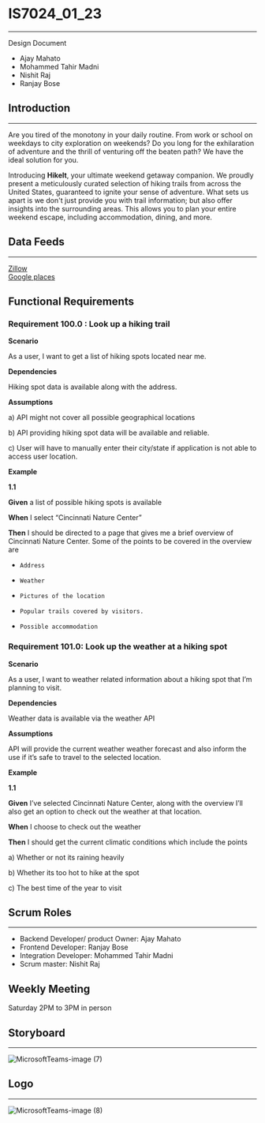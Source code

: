# IS7024_01_23
***
Design Document  
- Ajay Mahato  
- Mohammed Tahir Madni  
- Nishit Raj  
- Ranjay Bose  

## Introduction
***
Are you tired of the monotony in your daily routine. From work or school on weekdays to city exploration on weekends? Do you long for the exhilaration of adventure and the thrill of venturing off the beaten path? We have the ideal solution for you.  

Introducing **HikeIt**, your ultimate weekend getaway companion. We proudly present a meticulously curated selection of hiking trails from across the United States, guaranteed to ignite your sense of adventure. What sets us apart is we don't just provide you with trail information; but also offer insights into the surrounding areas. This allows you to plan your entire weekend escape, including accommodation, dining, and more.

## Data Feeds
***
[Zillow](https://www.zillow.com/research/data/)  
[Google places](https://developers.google.com/maps/documentation/places/web-service)  

## Functional Requirements

### Requirement 100.0 : Look up a hiking trail

**Scenario**

As a user, I want to get a list of hiking spots located near me.

**Dependencies**

Hiking spot data is available along with the address.

**Assumptions**

a) API might not cover all possible geographical locations

b) API providing hiking spot data will be available and reliable.

c) User will have to manually enter their city/state if application is not able to access user location.

**Example**

**1.1**

**Given** a list of possible hiking spots is available

**When** I select “Cincinnati Nature Center”

**Then** I should be directed to a page that gives me a brief overview of Cincinnati Nature Center. Some of the points to be covered in the overview are

-	  Address 
-	  Weather
-	  Pictures of the location
-	  Popular trails covered by visitors.
-	  Possible accommodation


### Requirement 101.0: Look up the weather at a hiking spot

**Scenario**

As a user, I want to weather related information about a hiking spot that I’m planning to visit.

**Dependencies**

Weather data is available via the weather API

**Assumptions**

API will provide the current weather weather forecast and also inform the use if it’s safe to travel to the selected location.

**Example**

**1.1**

**Given** I’ve selected Cincinnati Nature Center, along with the overview I’ll also get an option to check out the weather at that location.

**When** I choose to check out the weather

**Then** I should get the current climatic conditions which include the points

a)    	Whether or not its raining heavily

b)    	Whether its too hot to hike at the spot

c)    	The best time of the year to visit



## Scrum Roles
***
- Backend Developer/ product Owner: Ajay Mahato
- Frontend Developer: Ranjay Bose
- Integration Developer: Mohammed Tahir Madni
- Scrum master: Nishit Raj

## Weekly Meeting
Saturday 2PM to 3PM in person

## Storyboard
***
![MicrosoftTeams-image (7)](https://github.com/ajmahato/IS7024_01_23/assets/143025251/89a27208-aec6-4b50-922d-417d26bab4a5)

## Logo
***
![MicrosoftTeams-image (8)](https://github.com/ajmahato/IS7024_01_23/assets/143025251/01b32ecd-d9f3-4ea3-a411-4a37ec929d73)






